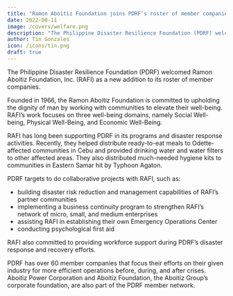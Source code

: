 ```yaml
---
title: "Ramon Aboitiz Foundation joins PDRF’s roster of member companies"
date: 2022-08-11
image: /covers/welfare.png
description: "The Philippine Disaster Resilience Foundation (PDRF) welcomed Ramon Aboitiz Foundation, Inc. (RAFI) as a new addition to its roster of member companies"
author: Tin Gonzales
icon: /icons/tin.png
draft: true
---
```



<!-- August 11, 2022, MANILA— -->

The Philippine Disaster Resilience Foundation (PDRF) welcomed Ramon Aboitiz Foundation, Inc. (RAFI) as a new addition to its roster of member companies. 

Founded in 1966, the Ramon Aboitiz Foundation is committed to upholding the dignity of man by working with communities to elevate their well-being. RAFI’s work focuses on three well-being domains, namely Social Well-being, Physical Well-Being, and Economic Well-Being. 

RAFI has long been supporting PDRF in its programs and disaster response activities. Recently, they helped distribute ready-to-eat meals to Odette-affected communities in Cebu and provided drinking water and water filters to other affected areas. They also distributed much-needed hygiene kits to communities in Eastern Samar hit by Typhoon Agaton. 


PDRF targets to do collaborative projects with RAFI, such as:
- building disaster risk reduction and management capabilities of RAFI’s partner communities
- implementing a business continuity program to strengthen RAFI’s network of micro, small, and medium enterprises
- assisting RAFI in establishing their own Emergency Operations Center
- conducting psychological first aid

RAFI also committed to providing workforce support during PDRF’s disaster response and recovery efforts. 

PDRF has over 60 member companies that focus their efforts on their given industry for more efficient operations before, during, and after crises. Aboitiz Power Corporation and Aboitiz Foundation, the Aboitiz Group’s corporate foundation, are also part of the PDRF member network. 
